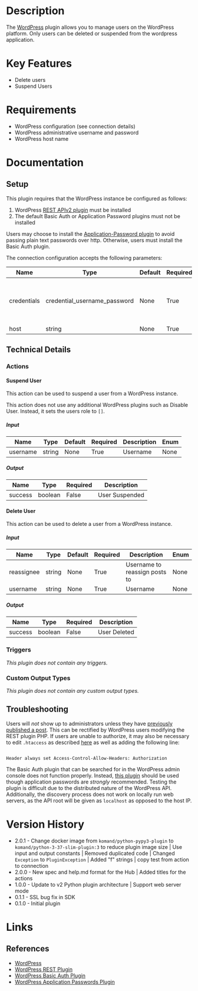 # Description

The [WordPress](https://wordpress.com/) plugin allows you to manage users on the WordPress platform. Only users can be deleted or suspended from the wordpress application.

# Key Features

* Delete users
* Suspend Users

# Requirements

* WordPress configuration (see connection details)
* WordPress administrative username and password
* WordPress host name

# Documentation

## Setup

This plugin requires that the WordPress instance be configured as follows:

1. WordPress [REST APIv2 plugin](https://wordpress.org/plugins/rest-api/) must be installed
2. The default Basic Auth or Application Password plugins must not be installed

Users may choose to install the [Application-Password plugin](https://github.com/georgestephanis/application-passwords)
to avoid passing plain text passwords over http. Otherwise, users must install the Basic Auth plugin.

The connection configuration accepts the following parameters:

|Name|Type|Default|Required|Description|Enum|
|----|----|-------|--------|-----------|----|
|credentials|credential_username_password|None|True|Password should be basic Auth or Application password|None|
|host|string|None|True|Host URL|None|

## Technical Details

### Actions

#### Suspend User

This action can be used to suspend a user from a WordPress instance.

This action does not use any additional WordPress plugins such as Disable User. Instead, it sets the users role to `[]`.

##### Input

|Name|Type|Default|Required|Description|Enum|
|----|----|-------|--------|-----------|----|
|username|string|None|True|Username|None|

##### Output

|Name|Type|Required|Description|
|----|----|--------|-----------|
|success|boolean|False|User Suspended|

#### Delete User

This action can be used to delete a user from a WordPress instance.

##### Input

|Name|Type|Default|Required|Description|Enum|
|----|----|-------|--------|-----------|----|
|reassignee|string|None|True|Username to reassign posts to|None|
|username|string|None|True|Username|None|

##### Output

|Name|Type|Required|Description|
|----|----|--------|-----------|
|success|boolean|False|User Deleted|

### Triggers

_This plugin does not contain any triggers._

### Custom Output Types

_This plugin does not contain any custom output types._

## Troubleshooting

Users will *not* show up to administrators unless they have [previously published a post](https://wordpress.org/support/topic/cant-get-user-information/).
This can be rectified by WordPress users modifying the REST plugin PHP. If users are unable to authorize, it may also be necessary to edit `.htaccess` as
described [here](http://stackoverflow.com/questions/36470998/cant-authenticate-with-basic-authentication-using-wp-rest-api-2-0-plugin) as well as adding
the following line:

```

Header always set Access-Control-Allow-Headers: Authorization

```

The Basic Auth plugin that can be searched for in the WordPress admin console does not function properly. Instead, [this plugin](https://github.com/WP-API/Basic-Auth)
should be used though application passwords are *strongly* recommended. Testing the plugin is difficult due to the distributed nature of the WordPress API. Additionally,
the discovery process does not work on locally run web servers, as the API root will be given as `localhost` as opposed to the host IP.

# Version History

* 2.0.1 - Change docker image from `komand/python-pypy3-plugin` to `komand/python-3-37-slim-plugin:3` to reduce plugin image size | Use input and output constants | Removed duplicated code | Changed `Exception` to `PluginException` | Added "f" strings | copy test from action to connection
* 2.0.0 - New spec and help.md format for the Hub | Added titles for the actions
* 1.0.0 - Update to v2 Python plugin architecture | Support web server mode
* 0.1.1 - SSL bug fix in SDK
* 0.1.0 - Initial plugin

# Links

## References

* [WordPress](https://wordpress.com/)
* [WordPress REST Plugin](https://wordpress.org/plugins/rest-api/)
* [WordPress Basic Auth Plugin](https://github.com/WP-API/Basic-Auth)
* [WordPress Application Passwords Plugin](https://github.com/georgestephanis/application-passwords)


